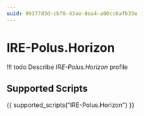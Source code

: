 ```yaml
---
uuid: 99377d3d-cbf8-43ae-8ea4-a00cc6afb33e
---
```



# IRE-Polus.Horizon


<!-- prettier-ignore -->
!!! todo
    Describe *IRE-Polus.Horizon* profile

## Supported Scripts

{{ supported_scripts("IRE-Polus.Horizon") }}
